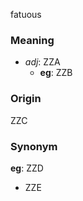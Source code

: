 fatuous
### Meaning
+ _adj_: ZZA
    + __eg__: ZZB

### Origin

ZZC

### Synonym

__eg__: ZZD

+ ZZE


